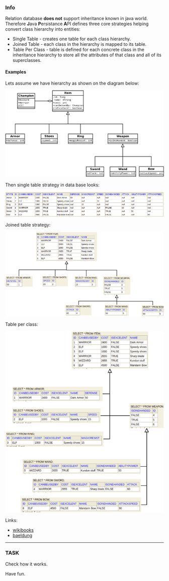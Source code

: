 ### Info
Relation database __does not__ support inheritance known in java world.
Therefore  **J**ava **P**ersistance **A**PI defines three core strategies 
helping convert class hierarchy into entities:
- Single Table - creates one table for each class hierarchy.
- Joined Table - each class in the hierarchy is mapped to its table.
- Table Per Class - table is defined for each concrete class in the inheritance hierarchy 
to store all the attributes of that class and all of its superclasses.

#### Examples
Lets assume we have hierarchy as shown on the diagram below:

![alt text](PNGs/ExampleOfHierarchy.png)

Then single table strategy in data base looks:

![alt text](PNGs/SingleTableExample.png)

Joined table strategy:

![alt text](PNGs/JoinedTableDiagram.png)

Table per class:

![alt text](PNGs/TablePerClass-Diagram.png)



Links: 
- [wikibooks](https://en.wikibooks.org/wiki/Java_Persistence/Inheritance)
- [baeldung](https://www.baeldung.com/hibernate-inheritance)

----
### TASK

Check how it works.

Have fun.
